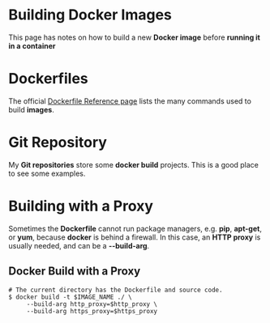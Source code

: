 # Building Docker Images

This page has notes on how to build a new **Docker image** before **running it in a container**

# Dockerfiles

The official [Dockerfile Reference page](https://docs.docker.com/engine/reference/builder/) lists the many
commands used to build **images**.

# Git Repository

My **Git repositories** store some **docker build** projects. This is a good place to see some examples.

# Building with a Proxy

Sometimes the **Dockerfile** cannot run package managers, e.g. **pip**, **apt-get**, or **yum**,
because **docker** is behind a firewall. In this case, an **HTTP proxy** is usually needed,
 and can be a **\--build-arg**.

## **Docker Build with a Proxy**

    # The current directory has the Dockerfile and source code.
    $ docker build -t $IMAGE_NAME ./ \
         --build-arg http_proxy=$http_proxy \
         --build-arg https_proxy=$https_proxy

